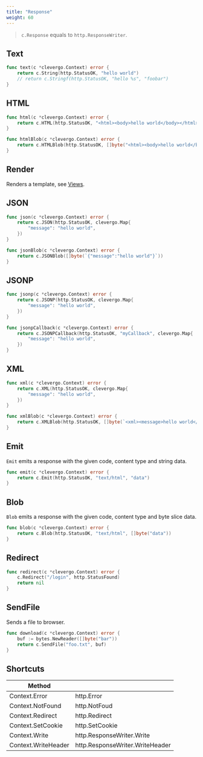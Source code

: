 ```yaml
---
title: "Response"
weight: 60
---
```


> `c.Response` equals to `http.ResponseWriter`.

## Text

```go
func text(c *clevergo.Context) error {
    return c.String(http.StatusOK, "hello world")
    // return c.Stringf(http.StatusOK, "hello %s", "foobar")
}
```

## HTML

```go
func html(c *clevergo.Context) error {
    return c.HTML(http.StatusOK, "<html><body>hello world</body></html>")
}

func htmlBlob(c *clevergo.Context) error {
    return c.HTMLBlob(http.StatusOK, []byte("<html><body>hello world</body></html>"))
}
```

## Render

Renders a template, see [Views](/en/basics/views).

## JSON

```go
func json(c *clevergo.Context) error {
	return c.JSON(http.StatusOK, clevergo.Map{
        "message": "hello world",
    })
}

func jsonBlob(c *clevergo.Context) error {
    return c.JSONBlob([]byte(`{"message":"hello world"}`))
}
```

## JSONP

```go
func jsonp(c *clevergo.Context) error {
	return c.JSONP(http.StatusOK, clevergo.Map{
        "message": "hello world",
    })
}

func jsonpCallback(c *clevergo.Context) error {
	return c.JSONPCallback(http.StatusOK, "myCallback", clevergo.Map{
        "message": "hello world",
    })
}
```

## XML

```go
func xml(c *clevergo.Context) error {
	return c.XML(http.StatusOK, clevergo.Map{
        "message": "hello world",
    })
}

func xmlBlob(c *clevergo.Context) error {
    return c.XMLBlob(http.StatusOK, []byte(`<xml><message>hello world</message></xml>`))
}
```

## Emit

`Emit` emits a response with the given code, content type and string data.

```go
func emit(c *clevergo.Context) error {
    return c.Emit(http.StatusOK, "text/html", "data")
}
```

## Blob

`Blob` emits a response with the given code, content type and byte slice data.

```go
func blob(c *clevergo.Context) error {
    return c.Blob(http.StatusOK, "text/html", []byte("data"))
}
```

## Redirect

```go
func redirect(c *clevergo.Context) error {
    c.Redirect("/login", http.StatusFound)
    return nil
}
```

## SendFile

Sends a file to browser.

```go
func download(c *clevergo.Context) error {
    buf := bytes.NewReader([]byte("bar"))
    return c.SendFile("foo.txt", buf)
}
```

## Shortcuts

| Method | |
|---|---|
| Context.Error | http.Error |
| Context.NotFound | http.NotFoud |
| Context.Redirect | http.Redirect |
| Context.SetCookie | http.SetCookie |
| Context.Write | http.ResponseWriter.Write |
| Context.WriteHeader | http.ResponseWriter.WriteHeader |
